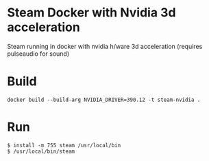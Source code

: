 Steam Docker with Nvidia 3d acceleration
================

Steam running in docker with nvidia h/ware 3d acceleration (requires pulseaudio for sound)

Build
=====

```
docker build --build-arg NVIDIA_DRIVER=390.12 -t steam-nvidia .
```

Run
===

```
$ install -m 755 steam /usr/local/bin
$ /usr/local/bin/steam
```
